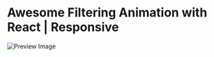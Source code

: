 #  Awesome Filtering Animation with React | Responsive

![Preview Image](https://github.com/mhdi-nzari/Awesome-Filtering-Animation/blob/main/Awesome%20Filtering%20Animation%20with%20React.gif)

